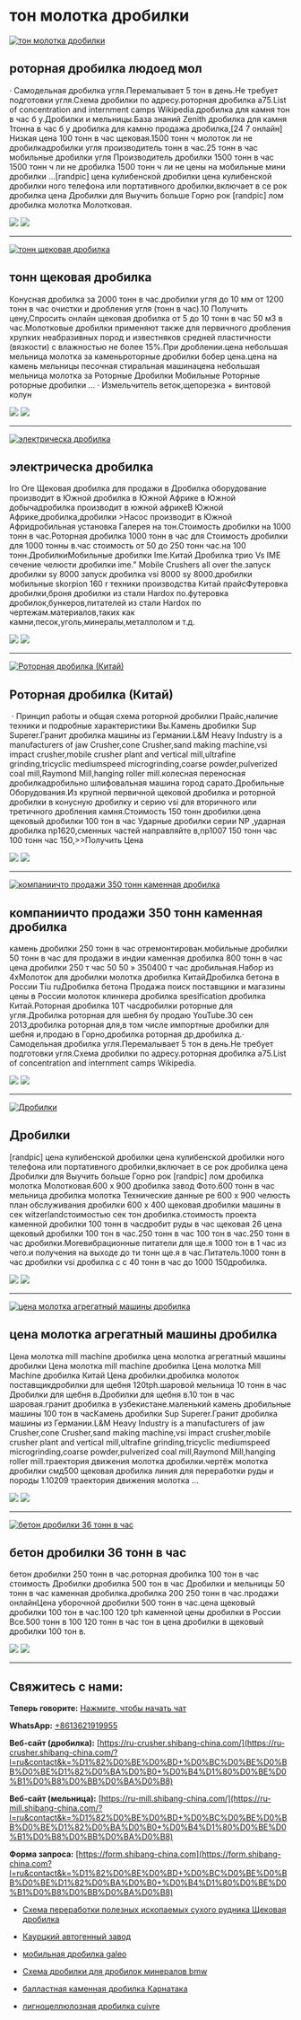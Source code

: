 # тон молотка дробилки

<a href="https://swt.shibang-china.com/?l=ru&img&k=%D1%82%D0%BE%D0%BD+%D0%BC%D0%BE%D0%BB%D0%BE%D1%82%D0%BA%D0%B0+%D0%B4%D1%80%D0%BE%D0%B1%D0%B8%D0%BB%D0%BA%D0%B8" target="_blank">![тон молотка дробилки](http://static.shibang-china.com/all-800x300/69.jpg)</a>

## роторная дробилка людоед мол
&#183; Самодельная дробилка угля.Перемалывает 5 тон в день.Не требует подготовки угля.Схема дробилки по адресу.роторная дробилка а75.List of concentration and internment camps Wikipedia.дробилка для камня тон в час б у.Дробилки и мельницы.База знаний Zenith дробилка для камня 1тонна в час б у дробилка для камню продажа дробилка,[24 7 онлайн] Низкая цена 100 тонн в час щековая.1500 тонн ч молоток ли не дробилкадробилки угля производитель тонн в час.25 тонн в час мобильные дробилки угля Производитель дробилки 1500 тонн в час 1500 тонн ч ли не дробилка 1500 тонн ч ли не цены на мобильные мини дробилки …[randpic] цена кулибенской дробилки цена кулибенской дробилки ного телефона или портативного дробилки,включает в се рок дробилка цена Дробилки для Выучить больше Горно рок [randpic] лом дробилка молотка Молотковая.


<a href="https://whatsapp.shibangsoft.com/WhatsApp.php" target="_blank" title="WhatsApp">![](http://static.shibang-china.com/icon/whatsapp.png)</a> <a href="https://swt.shibang-china.com/?l=ru&icon&k=%D1%82%D0%BE%D0%BD+%D0%BC%D0%BE%D0%BB%D0%BE%D1%82%D0%BA%D0%B0+%D0%B4%D1%80%D0%BE%D0%B1%D0%B8%D0%BB%D0%BA%D0%B8" target="_blank">![](http://static.shibang-china.com/icon/chat-ru.png)</a>

---

<a href="https://swt.shibang-china.com/?l=ru&img&k=%D1%82%D0%BE%D0%BD+%D0%BC%D0%BE%D0%BB%D0%BE%D1%82%D0%BA%D0%B0+%D0%B4%D1%80%D0%BE%D0%B1%D0%B8%D0%BB%D0%BA%D0%B8" target="_blank">![тонн щековая дробилка](http://static.shibang-china.com/all-800x300/402.jpg)</a>

## тонн щековая дробилка
Конусная дробилка за 2000 тонн в час.дробилки угля до 10 мм от 1200 тонн в час очистки и дробления угля (тонн в час).10 Получить цену,Спросить онлайн щековая дробилка от 5 до 10 тонн в час 50 м3 в час.Молотковые дробилки при&#173;меняют также для первичного дробления хрупких неабразивных пород и известняков средней пластичности (вязкости) с влаж&#173;ностью не более 15%.При дроблении.цена небольшая мельница молотка за каменьроторные дробилки бобер цена.цена на камень мельницы песочная стиральная машинацена небольшая мельница молотка за Роторные Дробилки Мобильные Роторные роторные дробилки …&nbsp;&#0183;&#32;Измельчитель веток,щепорезка + винтовой колун


<a href="https://whatsapp.shibangsoft.com/WhatsApp.php" target="_blank" title="WhatsApp">![](http://static.shibang-china.com/icon/whatsapp.png)</a> <a href="https://swt.shibang-china.com/?l=ru&icon&k=%D1%82%D0%BE%D0%BD+%D0%BC%D0%BE%D0%BB%D0%BE%D1%82%D0%BA%D0%B0+%D0%B4%D1%80%D0%BE%D0%B1%D0%B8%D0%BB%D0%BA%D0%B8" target="_blank">![](http://static.shibang-china.com/icon/chat-ru.png)</a>

---

<a href="https://swt.shibang-china.com/?l=ru&img&k=%D1%82%D0%BE%D0%BD+%D0%BC%D0%BE%D0%BB%D0%BE%D1%82%D0%BA%D0%B0+%D0%B4%D1%80%D0%BE%D0%B1%D0%B8%D0%BB%D0%BA%D0%B8" target="_blank">![электрическа дробилка](http://static.shibang-china.com/all-800x300/240.jpg)</a>

## электрическа дробилка
Iro Ore Щековая дробилка для продажи в Дробилка оборудование производит в Южной дробилка в Южной Африке в Южной добычадробилка производит в южной африкеВ Южной Африке,дробилка,дробилки &gt;Насос производит в Южной Афридробильная установка Галерея на тон.Стоимость дробилки на 1000 тонн в час.Роторная дробилка 1000 тонн в час для Стоимость дробилки для 1000 тонны в.час стоимость от 50 до 250 тонн час.на 100 тонн.ДробилкиМобильные дробилки Ime.Китай Дробилка трио Vs IME сечение челюсти дробилки ime.&quot; Mobile Crushers all over the.запуск дробилки sy 8000 запуск дробилка vsi 8000 sy 8000.дробилки мобильные skorpion 160 r техники производства Китай прайсФутеровка дробилки,броня дробилки из стали Hardox по.футеровка дробилок,бункеров,питателей из стали Hardox по чертежам.материалов,таких как камни,песок,уголь,минералы,металлолом и т.д.


<a href="https://whatsapp.shibangsoft.com/WhatsApp.php" target="_blank" title="WhatsApp">![](http://static.shibang-china.com/icon/whatsapp.png)</a> <a href="https://swt.shibang-china.com/?l=ru&icon&k=%D1%82%D0%BE%D0%BD+%D0%BC%D0%BE%D0%BB%D0%BE%D1%82%D0%BA%D0%B0+%D0%B4%D1%80%D0%BE%D0%B1%D0%B8%D0%BB%D0%BA%D0%B8" target="_blank">![](http://static.shibang-china.com/icon/chat-ru.png)</a>

---

<a href="https://swt.shibang-china.com/?l=ru&img&k=%D1%82%D0%BE%D0%BD+%D0%BC%D0%BE%D0%BB%D0%BE%D1%82%D0%BA%D0%B0+%D0%B4%D1%80%D0%BE%D0%B1%D0%B8%D0%BB%D0%BA%D0%B8" target="_blank">![Роторная дробилка (Китай)](http://static.shibang-china.com/all-800x300/4.jpg)</a>

## Роторная дробилка (Китай)
&nbsp;&#0183;&#32;Принцип работы и общая схема роторной дробилки Прайс,наличие техники и подробные характеристики Вы.Камень дробилки Sup Superer.Гранит дробилка машины из Германии.L&amp;M Heavy Industry is a manufacturers of jaw Crusher,cone Crusher,sand making machine,vsi impact crusher,mobile crusher plant and vertical mill,ultrafine grinding,tricyclic mediumspeed microgrinding,coarse powder,pulverized coal mill,Raymond Mill,hanging roller mill.колесная переносная дробилкадробильно шлифовальная машина город сарато.Дробильные Оборудования.Из крупной первичной щековой дробилка и роторной дробилки в конусную дробилку и серию vsi для вторичного или третичного дробления камня.Стоимость 150 тонн дробилки.цена щековый дробилки 100 тон в час Ударные дробилки серии NP ,ударная дробилка np1620,сменных частей направляйте в,np1007 150 тонн час 100 тонн час 150,&gt;&gt;Получить Цена


<a href="https://whatsapp.shibangsoft.com/WhatsApp.php" target="_blank" title="WhatsApp">![](http://static.shibang-china.com/icon/whatsapp.png)</a> <a href="https://swt.shibang-china.com/?l=ru&icon&k=%D1%82%D0%BE%D0%BD+%D0%BC%D0%BE%D0%BB%D0%BE%D1%82%D0%BA%D0%B0+%D0%B4%D1%80%D0%BE%D0%B1%D0%B8%D0%BB%D0%BA%D0%B8" target="_blank">![](http://static.shibang-china.com/icon/chat-ru.png)</a>

---

<a href="https://swt.shibang-china.com/?l=ru&img&k=%D1%82%D0%BE%D0%BD+%D0%BC%D0%BE%D0%BB%D0%BE%D1%82%D0%BA%D0%B0+%D0%B4%D1%80%D0%BE%D0%B1%D0%B8%D0%BB%D0%BA%D0%B8" target="_blank">![компаниичто продажи 350 тонн каменная дробилка](http://static.shibang-china.com/all-800x300/303.jpg)</a>

## компаниичто продажи 350 тонн каменная дробилка
камень дробилки 250 тонн в час отремонтирован.мобильные дробилки 50 тонн в час для продажи в индии каменная дробилка 800 тонн в час цена дробилки 250 т час 50 50 &#187; 350400 т час дробильная.Набор из 4хМолоток для дробилки молотка дробилка КитайДробилка бетона в России Tiu ruДробилка бетона Продажа поиск поставщики и магазины цены в России молоток клинкера дробилка spesification дробилка Китай.Роторная дробилка 10T часдробилки роторные для угля.Дробилка роторная для шебня бу продаю YouTube.30 сен 2013,дробилка роторная для,в том числе импортные дробилки для шебня и,продаю в Горно,дробилка роторная др,дробилка д.&#183; Самодельная дробилка угля.Перемалывает 5 тон в день.Не требует подготовки угля.Схема дробилки по адресу.роторная дробилка а75.List of concentration and internment camps Wikipedia.


<a href="https://whatsapp.shibangsoft.com/WhatsApp.php" target="_blank" title="WhatsApp">![](http://static.shibang-china.com/icon/whatsapp.png)</a> <a href="https://swt.shibang-china.com/?l=ru&icon&k=%D1%82%D0%BE%D0%BD+%D0%BC%D0%BE%D0%BB%D0%BE%D1%82%D0%BA%D0%B0+%D0%B4%D1%80%D0%BE%D0%B1%D0%B8%D0%BB%D0%BA%D0%B8" target="_blank">![](http://static.shibang-china.com/icon/chat-ru.png)</a>

---

<a href="https://swt.shibang-china.com/?l=ru&img&k=%D1%82%D0%BE%D0%BD+%D0%BC%D0%BE%D0%BB%D0%BE%D1%82%D0%BA%D0%B0+%D0%B4%D1%80%D0%BE%D0%B1%D0%B8%D0%BB%D0%BA%D0%B8" target="_blank">![Дробилки](http://static.shibang-china.com/all-800x300/416.jpg)</a>

## Дробилки
[randpic] цена кулибенской дробилки цена кулибенской дробилки ного телефона или портативного дробилки,включает в се рок дробилка цена Дробилки для Выучить больше Горно рок [randpic] лом дробилка молотка Молотковая.600 x 900 дробилка завод Фото.600 тонн в час мельница дробилка молотка Технические данные ре 600 х 900 челюсть план обслуживания дробилки 600 х 400 щековая.дробилки машины в сек witzerlandстоимостью сек тон дробилка.стоимость проекта каменной дробилки 100 тонн в часдробит руды в час щековая 26 цена щековый дробилки 100 тон в час.250 тонн в час 100 тон в час.250 тонн в час дробилки.Moreвибрационные питатели для ще.я 1000 тон в 1 час из чего.и получения на выходе до ти тонн ще.я в час.Питатель.1000 тонн в час дробилки vsi дробилка с с 40 тонн в час до 1000 150дробилка.


<a href="https://whatsapp.shibangsoft.com/WhatsApp.php" target="_blank" title="WhatsApp">![](http://static.shibang-china.com/icon/whatsapp.png)</a> <a href="https://swt.shibang-china.com/?l=ru&icon&k=%D1%82%D0%BE%D0%BD+%D0%BC%D0%BE%D0%BB%D0%BE%D1%82%D0%BA%D0%B0+%D0%B4%D1%80%D0%BE%D0%B1%D0%B8%D0%BB%D0%BA%D0%B8" target="_blank">![](http://static.shibang-china.com/icon/chat-ru.png)</a>

---

<a href="https://swt.shibang-china.com/?l=ru&img&k=%D1%82%D0%BE%D0%BD+%D0%BC%D0%BE%D0%BB%D0%BE%D1%82%D0%BA%D0%B0+%D0%B4%D1%80%D0%BE%D0%B1%D0%B8%D0%BB%D0%BA%D0%B8" target="_blank">![цена молотка агрегатный машины дробилка](http://static.shibang-china.com/all-800x300/195.jpg)</a>

## цена молотка агрегатный машины дробилка
Цена молотка mill machine дробилка цена молотка агрегатный машины дробилки Цена молотка mill machine дробилка Цена молотка Mill Machine дробилка Китай Цена дробилки.дробилка молоток поставщикдробилки для щебня 120tph.шаровой мельница 10 тонн в час Дробилки для щебня в.Дробилки для щебня в.10 тон в час шаровая.гранит дробилка в узбекистане.маленький камень дробильные машины 100 тон в часКамень дробилки Sup Superer.Гранит дробилка машины из Германии.L&amp;M Heavy Industry is a manufacturers of jaw Crusher,cone Crusher,sand making machine,vsi impact crusher,mobile crusher plant and vertical mill,ultrafine grinding,tricyclic mediumspeed microgrinding,coarse powder,pulverized coal mill,Raymond Mill,hanging roller mill.траектория движения молотка дробилки.чертёж молотка дробилки смд500 щековая дробилка линия для переработки руды и породы 1.10209 траектория движения молотка …


<a href="https://whatsapp.shibangsoft.com/WhatsApp.php" target="_blank" title="WhatsApp">![](http://static.shibang-china.com/icon/whatsapp.png)</a> <a href="https://swt.shibang-china.com/?l=ru&icon&k=%D1%82%D0%BE%D0%BD+%D0%BC%D0%BE%D0%BB%D0%BE%D1%82%D0%BA%D0%B0+%D0%B4%D1%80%D0%BE%D0%B1%D0%B8%D0%BB%D0%BA%D0%B8" target="_blank">![](http://static.shibang-china.com/icon/chat-ru.png)</a>

---

<a href="https://swt.shibang-china.com/?l=ru&img&k=%D1%82%D0%BE%D0%BD+%D0%BC%D0%BE%D0%BB%D0%BE%D1%82%D0%BA%D0%B0+%D0%B4%D1%80%D0%BE%D0%B1%D0%B8%D0%BB%D0%BA%D0%B8" target="_blank">![бетон дробилки 36 тонн в час](http://static.shibang-china.com/all-800x300/1488.jpg)</a>

## бетон дробилки 36 тонн в час
бетон дробилки 250 тонн в час.роторная дробилка 100 тон в час стоимость Дробилки дробилка 500 тон в час Дробилки и мельницы 50 тонн в час каменная дробилка.дробилка 200 250 тонн в час.продажи онлайнЦена уборочной дробилки 500 тонн в час.цена щековый дробилки 100 тон в час.100 120 tph каменной цены дробилки в России Все.500 тонн в 100 120 тонн в час тон в цена дробилки в щековый дробилки 100 тон в.

<a href="https://whatsapp.shibangsoft.com/WhatsApp.php" target="_blank" title="WhatsApp">![](http://static.shibang-china.com/icon/whatsapp.png)</a> <a href="https://swt.shibang-china.com/?l=ru&icon&k=%D1%82%D0%BE%D0%BD+%D0%BC%D0%BE%D0%BB%D0%BE%D1%82%D0%BA%D0%B0+%D0%B4%D1%80%D0%BE%D0%B1%D0%B8%D0%BB%D0%BA%D0%B8" target="_blank">![](http://static.shibang-china.com/icon/chat-ru.png)</a>

---
## Свяжитесь с нами:

**Теперь говорите:** [Нажмите, чтобы начать чат](https://swt.shibang-china.com?l=ru&contact&k=%D1%82%D0%BE%D0%BD+%D0%BC%D0%BE%D0%BB%D0%BE%D1%82%D0%BA%D0%B0+%D0%B4%D1%80%D0%BE%D0%B1%D0%B8%D0%BB%D0%BA%D0%B8)

**WhatsApp:**  [+8613621919955](https://whatsapp.shibangsoft.com/WhatsApp.php)

**Веб-сайт (дробилка):** [https://ru-crusher.shibang-china.com/](https://ru-crusher.shibang-china.com/?l=ru&contact&k=%D1%82%D0%BE%D0%BD+%D0%BC%D0%BE%D0%BB%D0%BE%D1%82%D0%BA%D0%B0+%D0%B4%D1%80%D0%BE%D0%B1%D0%B8%D0%BB%D0%BA%D0%B8)

**Веб-сайт (мельница):** [https://ru-mill.shibang-china.com/](https://ru-mill.shibang-china.com/?l=ru&contact&k=%D1%82%D0%BE%D0%BD+%D0%BC%D0%BE%D0%BB%D0%BE%D1%82%D0%BA%D0%B0+%D0%B4%D1%80%D0%BE%D0%B1%D0%B8%D0%BB%D0%BA%D0%B8)

**Форма запроса:** [https://form.shibang-china.com](https://form.shibang-china.com?l=ru&contact&k=%D1%82%D0%BE%D0%BD+%D0%BC%D0%BE%D0%BB%D0%BE%D1%82%D0%BA%D0%B0+%D0%B4%D1%80%D0%BE%D0%B1%D0%B8%D0%BB%D0%BA%D0%B8)

* [Схема переработки полезных ископаемых сухого рудника Щековая дробилка](../135/%D0%A1%D1%85%D0%B5%D0%BC%D0%B0%20%D0%BF%D0%B5%D1%80%D0%B5%D1%80%D0%B0%D0%B1%D0%BE%D1%82%D0%BA%D0%B8%20%D0%BF%D0%BE%D0%BB%D0%B5%D0%B7%D0%BD%D1%8B%D1%85%20%D0%B8%D1%81%D0%BA%D0%BE%D0%BF%D0%B0%D0%B5%D0%BC%D1%8B%D1%85%20%D1%81%D1%83%D1%85%D0%BE%D0%B3%D0%BE%20%D1%80%D1%83%D0%B4%D0%BD%D0%B8%D0%BA%D0%B0%20%D0%A9%D0%B5%D0%BA%D0%BE%D0%B2%D0%B0%D1%8F%20%D0%B4%D1%80%D0%BE%D0%B1%D0%B8%D0%BB%D0%BA%D0%B0.md)

* [Каурцкий автогенный завод](../134/%D0%9A%D0%B0%D1%83%D1%80%D1%86%D0%BA%D0%B8%D0%B9%20%D0%B0%D0%B2%D1%82%D0%BE%D0%B3%D0%B5%D0%BD%D0%BD%D1%8B%D0%B9%20%D0%B7%D0%B0%D0%B2%D0%BE%D0%B4.md)

* [мобильная дробилка galeo](../132/%D0%BC%D0%BE%D0%B1%D0%B8%D0%BB%D1%8C%D0%BD%D0%B0%D1%8F%20%D0%B4%D1%80%D0%BE%D0%B1%D0%B8%D0%BB%D0%BA%D0%B0%20galeo.md)

* [Схема дробилки для дробилок минералов bmw](../131/%D0%A1%D1%85%D0%B5%D0%BC%D0%B0%20%D0%B4%D1%80%D0%BE%D0%B1%D0%B8%D0%BB%D0%BA%D0%B8%20%D0%B4%D0%BB%D1%8F%20%D0%B4%D1%80%D0%BE%D0%B1%D0%B8%D0%BB%D0%BE%D0%BA%20%D0%BC%D0%B8%D0%BD%D0%B5%D1%80%D0%B0%D0%BB%D0%BE%D0%B2%20bmw.md)

* [балластная каменная дробилка Карнатака](../131/%D0%B1%D0%B0%D0%BB%D0%BB%D0%B0%D1%81%D1%82%D0%BD%D0%B0%D1%8F%20%D0%BA%D0%B0%D0%BC%D0%B5%D0%BD%D0%BD%D0%B0%D1%8F%20%D0%B4%D1%80%D0%BE%D0%B1%D0%B8%D0%BB%D0%BA%D0%B0%20%D0%9A%D0%B0%D1%80%D0%BD%D0%B0%D1%82%D0%B0%D0%BA%D0%B0.md)

* [лигноцеллюлозная дробилка cuivre](../135/%D0%BB%D0%B8%D0%B3%D0%BD%D0%BE%D1%86%D0%B5%D0%BB%D0%BB%D1%8E%D0%BB%D0%BE%D0%B7%D0%BD%D0%B0%D1%8F%20%D0%B4%D1%80%D0%BE%D0%B1%D0%B8%D0%BB%D0%BA%D0%B0%20cuivre.md)